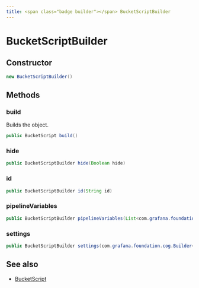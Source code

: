 ```yaml
---
title: <span class="badge builder"></span> BucketScriptBuilder
---
```

# <span class="badge builder"></span> BucketScriptBuilder

## Constructor

```java
new BucketScriptBuilder()
```
## Methods

### <span class="badge object-method"></span> build

Builds the object.

```java
public BucketScript build()
```

### <span class="badge object-method"></span> hide

```java
public BucketScriptBuilder hide(Boolean hide)
```

### <span class="badge object-method"></span> id

```java
public BucketScriptBuilder id(String id)
```

### <span class="badge object-method"></span> pipelineVariables

```java
public BucketScriptBuilder pipelineVariables(List<com.grafana.foundation.cog.Builder<PipelineVariable>> pipelineVariables)
```

### <span class="badge object-method"></span> settings

```java
public BucketScriptBuilder settings(com.grafana.foundation.cog.Builder<ElasticsearchBucketScriptSettings> settings)
```

## See also

 * <span class="badge object-type-class"></span> [BucketScript](./object-BucketScript.md)
